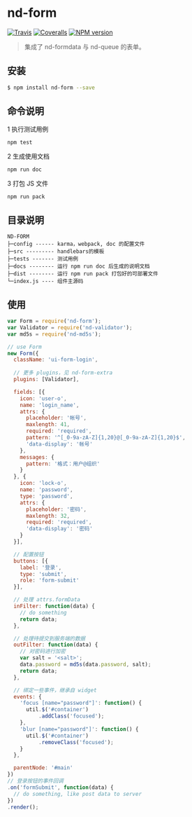 # nd-form

[![Travis](https://img.shields.io/travis/ndfront/nd-form.svg?style=flat-square)](https://github.com/ndfront/nd-form)
[![Coveralls](https://img.shields.io/coveralls/ndfront/nd-form.svg?style=flat-square)](https://github.com/ndfront/nd-form)
[![NPM version](https://img.shields.io/npm/v/nd-form.svg?style=flat-square)](https://npmjs.org/package/nd-form)

> 集成了 nd-formdata 与 nd-queue 的表单。

## 安装

```bash
$ npm install nd-form --save
```

## 命令说明

1 执行测试用例

```shell
npm test 
```

2 生成使用文档

```shell
npm run doc 
```

3 打包 JS 文件

```shell
npm run pack 
```

## 目录说明

```
ND-FORM
├─config ------ karma，webpack, doc 的配置文件
├─src --------- handlebars的模板
├─tests ------- 测试用例
├─docs -------- 运行 npm run doc 后生成的说明文档
├─dist -------- 运行 npm run pack 打包好的可部署文件
└─index.js ---- 组件主源码

```



## 使用

```js
var Form = require('nd-form');
var Validator = require('nd-validator');
var md5s = require('nd-md5s');

// use Form
new Form({
  className: 'ui-form-login',
  
  // 更多 plugins，见 nd-form-extra
  plugins: [Validator],

  fields: [{
    icon: 'user-o',
    name: 'login_name',
    attrs: {
      placeholder: '帐号',
      maxlength: 41,
      required: 'required',
      pattern: '^[_0-9a-zA-Z]{1,20}@[_0-9a-zA-Z]{1,20}$',
      'data-display': '帐号'
    },
    messages: {
      pattern: '格式：用户@组织'
    }
  }, {
    icon: 'lock-o',
    name: 'password',
    type: 'password',
    attrs: {
      placeholder: '密码',
      maxlength: 32,
      required: 'required',
      'data-display': '密码'
    }
  }],

  // 配置按钮
  buttons: [{
    label: '登录',
    type: 'submit',
    role: 'form-submit'
  }],

  // 处理 attrs.formData
  inFilter: function(data) {
    // do something
    return data;
  },

  // 处理待提交到服务端的数据
  outFilter: function(data) {
    // 对密码进行加密
    var salt = '<salt>';
    data.password = md5s(data.password, salt);
    return data;
  },

  // 绑定一些事件，继承自 widget
  events: {
    'focus [name="password"]': function() {
      util.$('#container')
          .addClass('focused');
    },
    'blur [name="password"]': function() {
      util.$('#container')
          .removeClass('focused');
    }
  },

  parentNode: '#main'
})
// 登录按钮的事件回调
.on('formSubmit', function(data) {
  // do something, like post data to server
})
.render();
```
